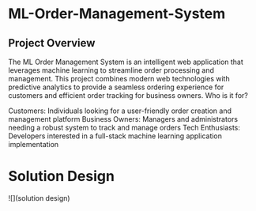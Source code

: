 # ML-Order-Management-System

## Project Overview
The ML Order Management System is an intelligent web application that leverages machine learning to streamline order processing and management. This project combines modern web technologies with predictive analytics to provide a seamless ordering experience for customers and efficient order tracking for business owners.
Who is it for?

Customers: Individuals looking for a user-friendly order creation and management platform
Business Owners: Managers and administrators needing a robust system to track and manage orders
Tech Enthusiasts: Developers interested in a full-stack machine learning application implementation

# Solution Design

![](solution design)
